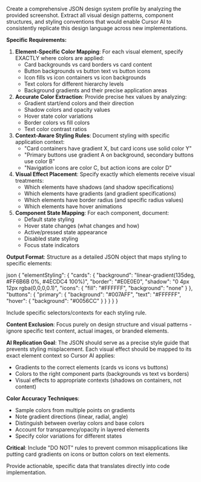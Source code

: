 Create a comprehensive JSON design system profile by analyzing the provided screenshot. Extract all visual design patterns, component structures, and styling conventions that would enable Cursor AI to consistently replicate this design language across new implementations.

**Specific Requirements:**

1. **Element-Specific Color Mapping**: For each visual element, specify EXACTLY where colors are applied:
   * Card backgrounds vs card borders vs card content
   * Button backgrounds vs button text vs button icons
   * Icon fills vs icon containers vs icon backgrounds
   * Text colors for different hierarchy levels
   * Background gradients and their precise application areas
2. **Accurate Color Extraction**: Provide precise hex values by analyzing:
   * Gradient start/end colors and their direction
   * Shadow colors and opacity values
   * Hover state color variations
   * Border colors vs fill colors
   * Text color contrast ratios
3. **Context-Aware Styling Rules**: Document styling with specific application context:
   * "Card containers have gradient X, but card icons use solid color Y"
   * "Primary buttons use gradient A on background, secondary buttons use color B"
   * "Navigation icons are color C, but action icons are color D"
4. **Visual Effect Placement**: Specify exactly which elements receive visual treatments:
   * Which elements have shadows (and shadow specifications)
   * Which elements have gradients (and gradient specifications)
   * Which elements have border radius (and specific radius values)
   * Which elements have hover animations
5. **Component State Mapping**: For each component, document:
   * Default state styling
   * Hover state changes (what changes and how)
   * Active/pressed state appearance
   * Disabled state styling
   * Focus state indicators

**Output Format**: Structure as a detailed JSON object that maps styling to specific elements:

json
{
  "elementStyling": {
    "cards": {
      "background": "linear-gradient(135deg, \#FF6B6B 0%, \#4ECDC4 100%)",
      "border": "\#E0E0E0",
      "shadow": "0 4px 12px rgba(0,0,0,0.1)",
      "icons": {
        "fill": "\#FFFFFF",
        "background": "none"
      }
    },
    "buttons": {
      "primary": {
        "background": "\#007AFF",
        "text": "\#FFFFFF",
        "hover": {
          "background": "\#0056CC"
        }
      }
    }
  }
}

Include specific selectors/contexts for each styling rule.

**Content Exclusion**: Focus purely on design structure and visual patterns \- ignore specific text content, actual images, or branded elements.

**AI Replication Goal**: The JSON should serve as a precise style guide that prevents styling misplacement. Each visual effect should be mapped to its exact element context so Cursor AI applies:

* Gradients to the correct elements (cards vs icons vs buttons)
* Colors to the right component parts (backgrounds vs text vs borders)
* Visual effects to appropriate contexts (shadows on containers, not content)

**Color Accuracy Techniques**:

* Sample colors from multiple points on gradients
* Note gradient directions (linear, radial, angle)
* Distinguish between overlay colors and base colors
* Account for transparency/opacity in layered elements
* Specify color variations for different states

**Critical**: Include "DO NOT" rules to prevent common misapplications like putting card gradients on icons or button colors on text elements.

Provide actionable, specific data that translates directly into code implementation.
